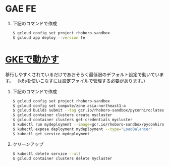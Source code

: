 # GAE FE

1. 下記のコマンドで作成

    ```sh
    $ gcloud config set project rhoboro-sandbox
    $ gcloud app deploy --version fe
    ```

# [GKEで動かす](https://cloud.google.com/appengine/docs/flexible/python/run-flex-app-on-kubernetes)

移行しやすくされているだけであおそらく最低限のデフォルト設定で動いています。
（k8sを使いこなすには設定ファイルで管理する必要があります。）

1. 下記のコマンドで作成

    ```sh
    $ gcloud config set project rhoboro-sandbox
    $ gcloud config set compute/zone asia-northeast1-a
    $ gcloud builds submit --tag gcr.io/rhoboro-sandbox/pyconhiro:latest .
    $ gcloud container clusters create mycluster
    $ gcloud container clusters get-credentials mycluster
    $ kubectl run mydeployment --image=gcr.io/rhoboro-sandbox/pyconhiro:latest --port=8080
    $ kubectl expose deployment mydeployment --type="LoadBalancer"
    $ kubectl get service mydeployment
    ```

1. クリーンアップ

    ```sh
    $ kubectl delete service --all
    $ gcloud container clusters delete mycluster
    ```
